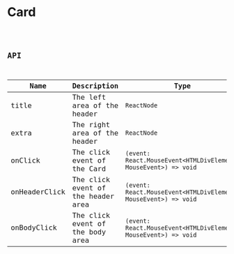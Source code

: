 # Card

<code src="./demos/index.tsx">

## API

| Name          | Description                        | Type                                                            | Default |
| ------------- | ---------------------------------- | --------------------------------------------------------------- | ------- |
| title         | The left area of the header        | `ReactNode`                                                     | -       |
| extra         | The right area of the header       | `ReactNode`                                                     | -       |
| onClick       | The click event of the Card        | `(event: React.MouseEvent<HTMLDivElement, MouseEvent>) => void` | -       |
| onHeaderClick | The click event of the header area | `(event: React.MouseEvent<HTMLDivElement, MouseEvent>) => void` | -       |
| onBodyClick   | The click event of the body area   | `(event: React.MouseEvent<HTMLDivElement, MouseEvent>) => void` | -       |
